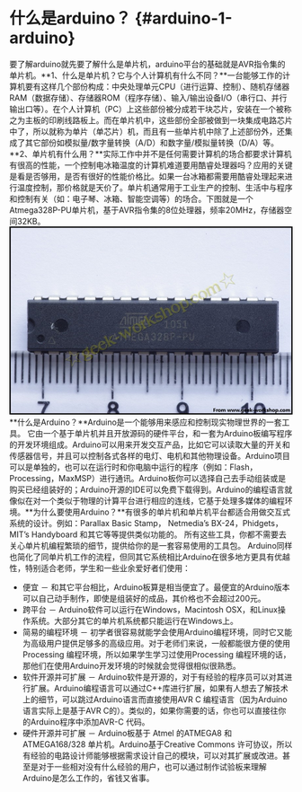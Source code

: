 #  什么是arduino？ {#arduino-1-arduino}

要了解arduino就先要了解什么是单片机，arduino平台的基础就是AVR指令集的单片机。**1、什么是单片机？它与个人计算机有什么不同？**一台能够工作的计算机要有这样几个部份构成：中央处理单元CPU（进行运算、控制）、随机存储器RAM（数据存储）、存储器ROM（程序存储）、输入/输出设备I/O（串行口、并行输出口等）。在个人计算机（PC）上这些部份被分成若干块芯片，安装在一个被称之为主板的印刷线路板上。而在单片机中，这些部份全部被做到一块集成电路芯片中了，所以就称为单片（单芯片）机，而且有一些单片机中除了上述部份外，还集成了其它部份如模拟量/数字量转换（A/D）和数字量/模拟量转换（D/A）等。**2、单片机有什么用？**实际工作中并不是任何需要计算机的场合都要求计算机有很高的性能，一个控制电冰箱温度的计算机难道要用酷睿处理器吗？应用的关键是看是否够用，是否有很好的性能价格比。如果一台冰箱都需要用酷睿处理起来进行温度控制，那价格就是天价了。单片机通常用于工业生产的控制、生活中与程序和控制有关（如：电子琴、冰箱、智能空调等）的场合。下图就是一个Atmega328P-PU单片机，基于AVR指令集的8位处理器，频率20MHz，存储器空间32KB。![2039435asdsywvvbwzjbok](assets/2039435asdsywvvbwzjbok.jpeg) **什么是Arduino？**Arduino是一个能够用来感应和控制现实物理世界的一套工具。 它由一个基于单片机并且开放源码的硬件平台，和一套为Arduino板编写程序 的开发环境组成。Arduino可以用来开发交互产品，比如它可以读取大量的开关和传感器信号，并且可以控制各式各样的电灯、电机和其他物理设备。Arduino项目可以是单独的，也可以在运行时和你电脑中运行的程序（例如：Flash，Processing，MaxMSP）进行通讯。Arduino板你可以选择自己去手动组装或是购买已经组装好的；Arduino开源的IDE可以免费下载得到。Arduino的编程语言就像似在对一个类似于物理的计算平台进行相应的连线，它基于处理多媒体的编程环境。**为什么要使用Arduino？**有很多的单片机和单片机平台都适合用做交互式系统的设计。例如：Parallax Basic Stamp， Netmedia’s BX-24，Phidgets，MIT’s Handyboard 和其它等等提供类似功能的。 所有这些工具，你都不需要去关心单片机编程繁琐的细节，提供给你的是一套容易使用的工具包。 Arduino同样也简化了同单片机工作的流程，但同其它系统相比Arduino在很多地方更具有优越性，特别适合老师，学生和一些业余爱好者们使用：

*   便宜 － 和其它平台相比，Arduino板算是相当便宜了。最便宜的Arduino版本可以自己动手制作，即使是组装好的成品，其价格也不会超过200元。
*   跨平台 － Arduino软件可以运行在Windows，Macintosh OSX，和Linux操作系统。大部分其它的单片机系统都只能运行在Windows上。
*   简易的编程环境 － 初学者很容易就能学会使用Arduino编程环境，同时它又能为高级用户提供足够多的高级应用。对于老师们来说，一般都能很方便的使用Processing 编程环境，所以如果学生学习过使用Processing 编程环境的话，那他们在使用Arduino开发环境的时候就会觉得很相似很熟悉。
*   软件开源并可扩展 － Arduino软件是开源的，对于有经验的程序员可以对其进行扩展。Arduino编程语言可以通过C++库进行扩展，如果有人想去了解技术上的细节，可以跳过Arduino语言而直接使用AVR C 编程语言（因为Arduino语言实际上是基于AVR C的）。类似的，如果你需要的话，你也可以直接往你的Arduino程序中添加AVR-C 代码。
*   硬件开源并可扩展 － Arduino板基于 Atmel 的ATMEGA8 和ATMEGA168/328 单片机。Arduino基于Creative Commons 许可协议，所以有经验的电路设计师能够根据需求设计自己的模块，可以对其扩展或改进。甚至是对于一些相对没有什么经验的用户，也可以通过制作试验板来理解Arduino是怎么工作的，省钱又省事。